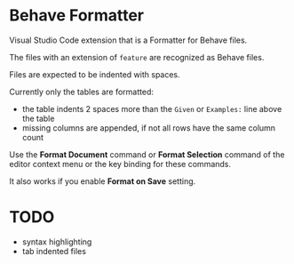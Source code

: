 # Behave Formatter

Visual Studio Code extension that is a Formatter for Behave files.

The files with an extension of `feature` are recognized as Behave files.

Files are expected to be indented with spaces.

Currently only the tables are formatted:

* the table indents 2 spaces more than the `Given` or `Examples:` line above the table
* missing columns are appended, if not all rows have the same column count

Use the **Format Document** command or **Format Selection** command of the editor context menu or the key binding for these commands.

It also works if you enable **Format on Save** setting.

# TODO

* syntax highlighting
* tab indented files
